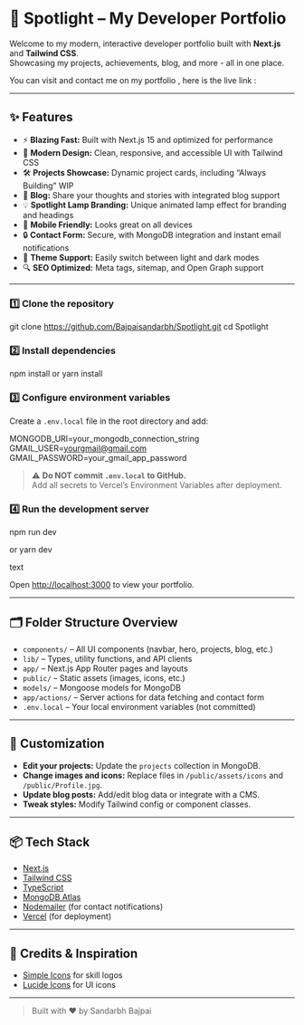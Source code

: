 # 🌟 Spotlight – My Developer Portfolio

Welcome to my modern, interactive developer portfolio built with **Next.js** and **Tailwind CSS**.  
Showcasing my projects, achievements, blog, and more - all in one place.

You can visit and contact me on my portfolio , here is the live link :

---

## ✨ Features

- ⚡ **Blazing Fast:** Built with Next.js 15 and optimized for performance
- 🎨 **Modern Design:** Clean, responsive, and accessible UI with Tailwind CSS
- 🛠️ **Projects Showcase:** Dynamic project cards, including “Always Building” WIP
- 📝 **Blog:** Share your thoughts and stories with integrated blog support
- 💡 **Spotlight Lamp Branding:** Unique animated lamp effect for branding and headings
- 📱 **Mobile Friendly:** Looks great on all devices
- 🔒 **Contact Form:** Secure, with MongoDB integration and instant email notifications
- 🌙 **Theme Support:** Easily switch between light and dark modes
- 🔍 **SEO Optimized:** Meta tags, sitemap, and Open Graph support

---


### 1️⃣ Clone the repository

git clone https://github.com/Bajpaisandarbh/Spotlight.git
cd Spotlight

### 2️⃣ Install dependencies
npm install
or
yarn install

### 3️⃣ Configure environment variables

Create a `.env.local` file in the root directory and add:

MONGODB_URI=your_mongodb_connection_string
GMAIL_USER=yourgmail@gmail.com
GMAIL_PASSWORD=your_gmail_app_password

> ⚠️ **Do NOT commit `.env.local` to GitHub.**  
> Add all secrets to Vercel’s Environment Variables after deployment.

### 4️⃣ Run the development server

npm run dev

or
yarn dev

text

Open [http://localhost:3000](http://localhost:3000) to view your portfolio.

---

## 🗂️ Folder Structure Overview

- `components/` – All UI components (navbar, hero, projects, blog, etc.)
- `lib/` – Types, utility functions, and API clients
- `app/` – Next.js App Router pages and layouts
- `public/` – Static assets (images, icons, etc.)
- `models/` – Mongoose models for MongoDB
- `app/actions/` – Server actions for data fetching and contact form
- `.env.local` – Your local environment variables (not committed)

---

## 📝 Customization

- **Edit your projects:** Update the `projects` collection in MongoDB.
- **Change images and icons:** Replace files in `/public/assets/icons` and `/public/Profile.jpg`.
- **Update blog posts:** Add/edit blog data or integrate with a CMS.
- **Tweak styles:** Modify Tailwind config or component classes.

---

## 📦 Tech Stack

- [Next.js](https://nextjs.org/)
- [Tailwind CSS](https://tailwindcss.com/)
- [TypeScript](https://www.typescriptlang.org/)
- [MongoDB Atlas](https://www.mongodb.com/atlas)
- [Nodemailer](https://nodemailer.com/) (for contact notifications)
- [Vercel](https://vercel.com/) (for deployment)

---

## 🙏 Credits & Inspiration

- [Simple Icons](https://simpleicons.org/) for skill logos
- [Lucide Icons](https://lucide.dev/) for UI icons

---

> Built with ❤️ by Sandarbh Bajpai
